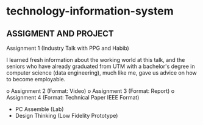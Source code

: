 # technology-information-system

ASSIGMENT AND PROJECT
---------------------

Assignment 1 (Industry Talk with PPG and Habib)

I learned fresh information about the working world at this talk, and the seniors who have already graduated from UTM with a bachelor's degree in computer science (data engineering),
much like me, gave us advice on how to become employable.  

o Assignment 2 (Format: Video)
o Assignment 3 (Format: Report)
o Assignment 4 (Format: Technical Paper IEEE Format)
- PC Assemble (Lab)
- Design Thinking (Low Fidelity Prototype) 
